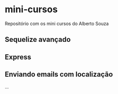 # mini-cursos

Repositório com os mini cursos do Alberto Souza

## Sequelize avançado

## Express

## Enviando emails com localização

...
